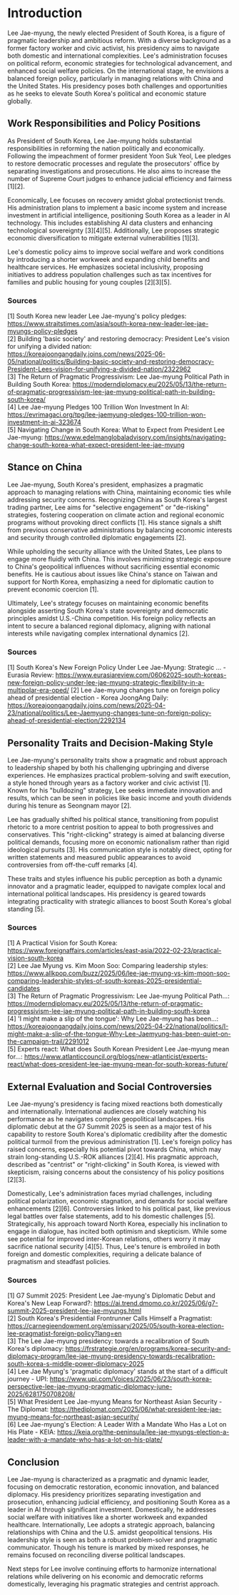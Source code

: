# Introduction

Lee Jae-myung, the newly elected President of South Korea, is a figure of pragmatic leadership and ambitious reform. With a diverse background as a former factory worker and civic activist, his presidency aims to navigate both domestic and international complexities. Lee's administration focuses on political reform, economic strategies for technological advancement, and enhanced social welfare policies. On the international stage, he envisions a balanced foreign policy, particularly in managing relations with China and the United States. His presidency poses both challenges and opportunities as he seeks to elevate South Korea's political and economic stature globally.

## Work Responsibilities and Policy Positions

As President of South Korea, Lee Jae-myung holds substantial responsibilities in reforming the nation politically and economically. Following the impeachment of former president Yoon Suk Yeol, Lee pledges to restore democratic processes and regulate the prosecutors' office by separating investigations and prosecutions. He also aims to increase the number of Supreme Court judges to enhance judicial efficiency and fairness [1][2].

Economically, Lee focuses on recovery amidst global protectionist trends. His administration plans to implement a basic income system and increase investment in artificial intelligence, positioning South Korea as a leader in AI technology. This includes establishing AI data clusters and enhancing technological sovereignty [3][4][5]. Additionally, Lee proposes strategic economic diversification to mitigate external vulnerabilities [1][3].

Lee's domestic policy aims to improve social welfare and work conditions by introducing a shorter workweek and expanding child benefits and healthcare services. He emphasizes societal inclusivity, proposing initiatives to address population challenges such as tax incentives for families and public housing for young couples [2][3][5].

### Sources
[1] South Korea new leader Lee Jae-myung's policy pledges: https://www.straitstimes.com/asia/south-korea-new-leader-lee-jae-myungs-policy-pledges  
[2] Building 'basic society' and restoring democracy: President Lee's vision for unifying a divided nation: https://koreajoongangdaily.joins.com/news/2025-06-05/national/politics/Building-basic-society-and-restoring-democracy-President-Lees-vision-for-unifying-a-divided-nation/2322962  
[3] The Return of Pragmatic Progressivism: Lee Jae-myung Political Path in Building South Korea: https://moderndiplomacy.eu/2025/05/13/the-return-of-pragmatic-progressivism-lee-jae-myung-political-path-in-building-south-korea/  
[4] Lee Jae-myung Pledges 100 Trillion Won Investment In AI: https://evrimagaci.org/tpg/lee-jaemyung-pledges-100-trillion-won-investment-in-ai-323674  
[5] Navigating Change in South Korea: What to Expect from President Lee Jae-myung: https://www.edelmanglobaladvisory.com/insights/navigating-change-south-korea-what-expect-president-lee-jae-myung  

## Stance on China

Lee Jae-myung, South Korea's president, emphasizes a pragmatic approach to managing relations with China, maintaining economic ties while addressing security concerns. Recognizing China as South Korea's largest trading partner, Lee aims for "selective engagement" or "de-risking" strategies, fostering cooperation on climate action and regional economic programs without provoking direct conflicts [1]. His stance signals a shift from previous conservative administrations by balancing economic interests and security through controlled diplomatic engagements [2].

While upholding the security alliance with the United States, Lee plans to engage more fluidly with China. This involves minimizing strategic exposure to China's geopolitical influences without sacrificing essential economic benefits. He is cautious about issues like China's stance on Taiwan and support for North Korea, emphasizing a need for diplomatic caution to prevent economic coercion [1].

Ultimately, Lee's strategy focuses on maintaining economic benefits alongside asserting South Korea's state sovereignty and democratic principles amidst U.S.-China competition. His foreign policy reflects an intent to secure a balanced regional diplomacy, aligning with national interests while navigating complex international dynamics [2].

### Sources
[1] South Korea's New Foreign Policy Under Lee Jae-Myung: Strategic ... - Eurasia Review: https://www.eurasiareview.com/06062025-south-koreas-new-foreign-policy-under-lee-jae-myung-strategic-flexibility-in-a-multipolar-era-oped/
[2] Lee Jae-myung changes tune on foreign policy ahead of presidential election - Korea JoongAng Daily: https://koreajoongangdaily.joins.com/news/2025-04-23/national/politics/Lee-Jaemyung-changes-tune-on-foreign-policy-ahead-of-presidential-election/2292134

## Personality Traits and Decision-Making Style

Lee Jae-myung's personality traits show a pragmatic and robust approach to leadership shaped by both his challenging upbringing and diverse experiences. He emphasizes practical problem-solving and swift execution, a style honed through years as a factory worker and civic activist [1]. Known for his "bulldozing" strategy, Lee seeks immediate innovation and results, which can be seen in policies like basic income and youth dividends during his tenure as Seongnam mayor [2].

Lee has gradually shifted his political stance, transitioning from populist rhetoric to a more centrist position to appeal to both progressives and conservatives. This "right-clicking" strategy is aimed at balancing diverse political demands, focusing more on economic nationalism rather than rigid ideological pursuits [3]. His communication style is notably direct, opting for written statements and measured public appearances to avoid controversies from off-the-cuff remarks [4].

These traits and styles influence his public perception as both a dynamic innovator and a pragmatic leader, equipped to navigate complex local and international political landscapes. His presidency is geared towards integrating practicality with strategic alliances to boost South Korea's global standing [5].

### Sources
[1] A Practical Vision for South Korea: https://www.foreignaffairs.com/articles/east-asia/2022-02-23/practical-vision-south-korea  
[2] Lee Jae Myung vs. Kim Moon Soo: Comparing leadership styles: https://www.allkpop.com/buzz/2025/06/lee-jae-myung-vs-kim-moon-soo-comparing-leadership-styles-of-south-koreas-2025-presidential-candidates  
[3] The Return of Pragmatic Progressivism: Lee Jae-myung Political Path...: https://moderndiplomacy.eu/2025/05/13/the-return-of-pragmatic-progressivism-lee-jae-myung-political-path-in-building-south-korea  
[4] 'I might make a slip of the tongue': Why Lee Jae-myung has been...: https://koreajoongangdaily.joins.com/news/2025-04-22/national/politics/I-might-make-a-slip-of-the-tongue-Why-Lee-Jaemyung-has-been-quiet-on-the-campaign-trail/2291012  
[5] Experts react: What does South Korean President Lee Jae-myung mean for...: https://www.atlanticcouncil.org/blogs/new-atlanticist/experts-react/what-does-president-lee-jae-myung-mean-for-south-koreas-future/

## External Evaluation and Social Controversies

Lee Jae-myung's presidency is facing mixed reactions both domestically and internationally. International audiences are closely watching his performance as he navigates complex geopolitical landscapes. His diplomatic debut at the G7 Summit 2025 is seen as a major test of his capability to restore South Korea's diplomatic credibility after the domestic political turmoil from the previous administration [1]. Lee's foreign policy has raised concerns, especially his potential pivot towards China, which may strain long-standing U.S.-ROK alliances [2][4]. His pragmatic approach, described as "centrist" or "right-clicking" in South Korea, is viewed with skepticism, raising concerns about the consistency of his policy positions [2][3].

Domestically, Lee's administration faces myriad challenges, including political polarization, economic stagnation, and demands for social welfare enhancements [2][6]. Controversies linked to his political past, like previous legal battles over false statements, add to his domestic challenges [5]. Strategically, his approach toward North Korea, especially his inclination to engage in dialogue, has incited both optimism and skepticism. While some see potential for improved inter-Korean relations, others worry it may sacrifice national security [4][5]. Thus, Lee's tenure is embroiled in both foreign and domestic complexities, requiring a delicate balance of pragmatism and steadfast policies.

### Sources
[1] G7 Summit 2025: President Lee Jae-myung's Diplomatic Debut and Korea's New Leap Forward?: https://ai.trend.dmomo.co.kr/2025/06/g7-summit-2025-president-lee-jae-myungs.html  
[2] South Korea's Presidential Frontrunner Calls Himself a Pragmatist: https://carnegieendowment.org/emissary/2025/05/south-korea-election-lee-pragmatist-foreign-policy?lang=en  
[3] The Lee Jae-myung presidency: towards a recalibration of South Korea's diplomacy: https://frstrategie.org/en/programs/korea-security-and-diplomacy-program/lee-jae-myung-presidency-towards-recalibration-south-korea-s-middle-power-diplomacy-2025  
[4] Lee Jae Myung's 'pragmatic diplomacy' stands at the start of a difficult journey - UPI: https://www.upi.com/Voices/2025/06/23/south-korea-perspective-lee-jae-myung-pragmatic-diplomacy-june-2025/6281750708208/  
[5] What President Lee Jae-myung Means for Northeast Asian Security - The Diplomat: https://thediplomat.com/2025/06/what-president-lee-jae-myung-means-for-northeast-asian-security/  
[6] Lee Jae-myung's Election: A Leader With a Mandate Who Has a Lot on His Plate - KEIA: https://keia.org/the-peninsula/lee-jae-myungs-election-a-leader-with-a-mandate-who-has-a-lot-on-his-plate/

## Conclusion

Lee Jae-myung is characterized as a pragmatic and dynamic leader, focusing on democratic restoration, economic innovation, and balanced diplomacy. His presidency prioritizes separating investigation and prosecution, enhancing judicial efficiency, and positioning South Korea as a leader in AI through significant investment. Domestically, he addresses social welfare with initiatives like a shorter workweek and expanded healthcare. Internationally, Lee adopts a strategic approach, balancing relationships with China and the U.S. amidst geopolitical tensions. His leadership style is seen as both a robust problem-solver and pragmatic communicator. Though his tenure is marked by mixed responses, he remains focused on reconciling diverse political landscapes.

Next steps for Lee involve continuing efforts to harmonize international relations while delivering on his economic and democratic reforms domestically, leveraging his pragmatic strategies and centrist approach.